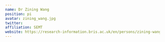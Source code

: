 ```yaml
---
name: Dr Zining Wang
position: pi
avatar: zining_wang.jpg
twitter: 
affiliation: SEMT
website: https://research-information.bris.ac.uk/en/persons/zining-wang
---
```


